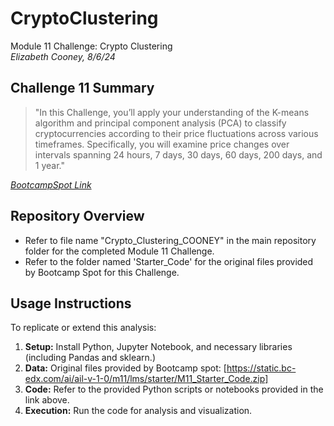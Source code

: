# CryptoClustering  
Module 11 Challenge: Crypto Clustering  
*Elizabeth Cooney, 8/6/24*

## Challenge 11 Summary
> "In this Challenge, you’ll apply your understanding of the K-means algorithm and principal component analysis (PCA) to classify cryptocurrencies according to their price fluctuations across various timeframes. Specifically, you will examine price changes over intervals spanning 24 hours, 7 days, 30 days, 60 days, 200 days, and 1 year." 

[*BootcampSpot Link*](https://bootcampspot.instructure.com/courses/5758/assignments/80756?module_item_id=1265422)


## Repository Overview
- Refer to file name "Crypto_Clustering_COONEY" in the main repository folder for the completed Module 11 Challenge.
- Refer to the folder named 'Starter_Code' for the original files provided by Bootcamp Spot for this Challenge. 

## Usage Instructions

To replicate or extend this analysis:

1. **Setup:** Install Python, Jupyter Notebook, and necessary libraries (including Pandas and sklearn.)
2. **Data:** Original files provided by Bootcamp spot: [https://static.bc-edx.com/ai/ail-v-1-0/m11/lms/starter/M11_Starter_Code.zip]
3. **Code:** Refer to the provided Python scripts or notebooks provided in the link above. 
4. **Execution:** Run the code for analysis and visualization.



